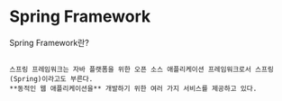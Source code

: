 Spring Framework
======

Spring Framework란?

<pre>
<code>
스프링 프레임워크는 자바 플랫폼을 위한 오픈 소스 애플리케이션 프레임워크로서 스프링(Spring)이라고도 부른다.    
**동적인 웹 애플리케이션을** 개발하기 위한 여러 가지 서비스를 제공하고 있다.

</code>
<pre>